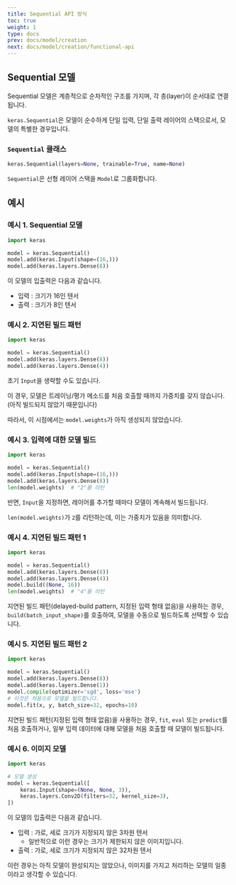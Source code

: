 ```yaml
---
title: Sequential API 방식
toc: true
weight: 1
type: docs
prev: docs/model/creation
next: docs/model/creation/functional-api
---
```


## Sequential 모델

Sequential 모델은 계층적으로 순차적인 구조를 가지며, 각 층(layer)이 순서대로 연결됩니다.

`keras.Sequential`은 모델이 순수하게 단일 입력, 단일 출력 레이어의 스택으로서, 모델의 특별한 경우입니다.

### `Sequential` 클래스

```python
keras.Sequential(layers=None, trainable=True, name=None)
```

`Sequential`은 선형 레이어 스택을 `Model`로 그룹화합니다.

## 예시

### 예시 1. Sequential 모델

```python
import keras

model = keras.Sequential()
model.add(keras.Input(shape=(16,)))
model.add(keras.layers.Dense(8))
```

이 모델의 입출력은 다음과 같습니다.

- 입력 : 크기가 16인 텐서
- 출력 : 크기가 8인 텐서

### 예시 2. 지연된 빌드 패턴

```python
import keras

model = keras.Sequential()
model.add(keras.layers.Dense(8))
model.add(keras.layers.Dense(4))
```

초기 `Input`을 생략할 수도 있습니다.

이 경우, 모델은 트레이닝/평가 메소드를 처음 호출할 때까지 가중치를 갖지 않습니다. (아직 빌드되지 않았기 때문입니다)

따라서, 이 시점에서는 `model.weights`가 아직 생성되지 않았습니다.

### 예시 3. 입력에 대한 모델 빌드

```python
import keras

model = keras.Sequential()
model.add(keras.Input(shape=(16,)))
model.add(keras.layers.Dense(8))
len(model.weights)  # "2"를 리턴
```

반면, `Input`을 지정하면, 레이어를 추가할 때마다 모델이 계속해서 빌드됩니다.

`len(model.weights)`가 `2`를 리턴하는데, 이는 가중치가 있음을 의미합니다.

### 예시 4. 지연된 빌드 패턴 1

```python
import keras

model = keras.Sequential()
model.add(keras.layers.Dense(8))
model.add(keras.layers.Dense(4))
model.build((None, 16))
len(model.weights)  # "4"를 리턴
```

지연된 빌드 패턴(delayed-build pattern, 지정된 입력 형태 없음)을 사용하는 경우,
`build(batch_input_shape)`를 호출하여,
모델을 수동으로 빌드하도록 선택할 수 있습니다.

### 예시 5. 지연된 빌드 패턴 2

```python
import keras

model = keras.Sequential()
model.add(keras.layers.Dense(8))
model.add(keras.layers.Dense(1))
model.compile(optimizer='sgd', loss='mse')
# 이것은 처음으로 모델을 빌드합니다.
model.fit(x, y, batch_size=32, epochs=10)
```

지연된 빌드 패턴(지정된 입력 형태 없음)을 사용하는 경우,
`fit`, `eval` 또는 `predict`를 처음 호출하거나,
일부 입력 데이터에 대해 모델을 처음 호출할 때 모델이 빌드됩니다.

### 예시 6. 이미지 모델

```python
import keras

# 모델 생성
model = keras.Sequential([
    keras.Input(shape=(None, None, 3)),
    keras.layers.Conv2D(filters=32, kernel_size=3),
])
```

이 모델의 입출력은 다음과 같습니다.

- 입력 : 가로, 세로 크기가 지정되지 않은 3차원 텐서
  - 일반적으로 이런 경우는 크기가 제한되지 않은 이미지입니다.
- 출력 : 가로, 세로 크기가 지정되지 않은 32차원 텐서

이런 경우는 아직 모델이 완성되지는 않았으나, 이미지를 가지고 처리하는 모델의 일종이라고 생각할 수 있습니다.

